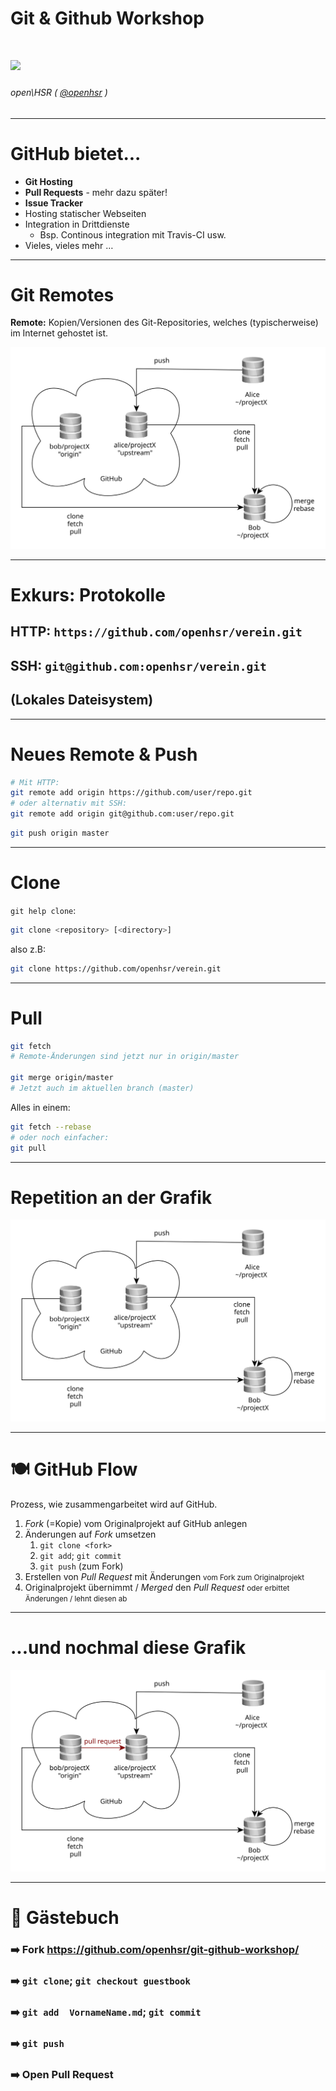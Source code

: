<!-- $theme: default -->

<!-- Presentation made with [Marp](https://yhatt.github.io/marp/) -->
# Git & Github Workshop
# ![](https://s3-us-west-2.amazonaws.com/airskul/2016-06-02%2015:26:20-998-1464881180--997086473.jpg)

###### open\HSR ( [@openhsr](https://github.com/openhsr) )
---

# GitHub bietet...

* **Git Hosting**
* **Pull Requests** - mehr dazu später!
* **Issue Tracker**
* Hosting statischer Webseiten
* Integration in Drittdienste
  * Bsp. Continous integration mit Travis-CI usw.
* Vieles, vieles mehr …

---

# Git Remotes

**Remote:** Kopien/Versionen des Git-Repositories, welches (typischerweise) im Internet gehostet ist.

<div style="text-align: center">
  
![](../notes/images/github-setup.svg)

</div>

---

# Exkurs: Protokolle

## HTTP: `https://github.com/openhsr/verein.git`

## SSH: `git@github.com:openhsr/verein.git`

## (Lokales Dateisystem)

---

# Neues Remote & Push

```bash
# Mit HTTP:
git remote add origin https://github.com/user/repo.git
# oder alternativ mit SSH:
git remote add origin git@github.com:user/repo.git
```

```bash
git push origin master
```

---

# Clone
`git help clone`:
```bash
git clone <repository> [<directory>]
```

also z.B:
```bash
git clone https://github.com/openhsr/verein.git
```

---

# Pull

```bash
git fetch
# Remote-Änderungen sind jetzt nur in origin/master

git merge origin/master
# Jetzt auch im aktuellen branch (master)
```

Alles in einem:

```bash
git fetch --rebase
# oder noch einfacher:
git pull
```

---

# Repetition an der Grafik


<div style="text-align: center">
  
![](../notes/images/github-setup.svg)

</div>

---

# 🍽️ GitHub Flow

Prozess, wie zusammengarbeitet wird auf GitHub.

1. *Fork* (=Kopie) vom Originalprojekt auf GitHub anlegen
2. Änderungen auf *Fork* umsetzen
   1. `git clone <fork>`
   2. `git add`; `git commit`
   3. `git push` (zum Fork)
4. Erstellen von *Pull Request* mit Änderungen
   <small>vom Fork zum Originalprojekt</small>
6. Originalprojekt übernimmt / *Merged* den *Pull Request*
   <small>oder erbittet Änderungen /  lehnt diesen ab</small>

---

# ...und nochmal diese Grafik


<div style="text-align: center">
  
![](../notes/images/github-setup-pull.svg)

</div>

---

# 📨 Gästebuch

### ➡️ Fork https://github.com/openhsr/git-github-workshop/
### ➡️ `git clone`; `git checkout guestbook`
### ➡️ `git add  VornameName.md`; `git commit`
### ➡️ `git push`
### ➡️ Open Pull Request
